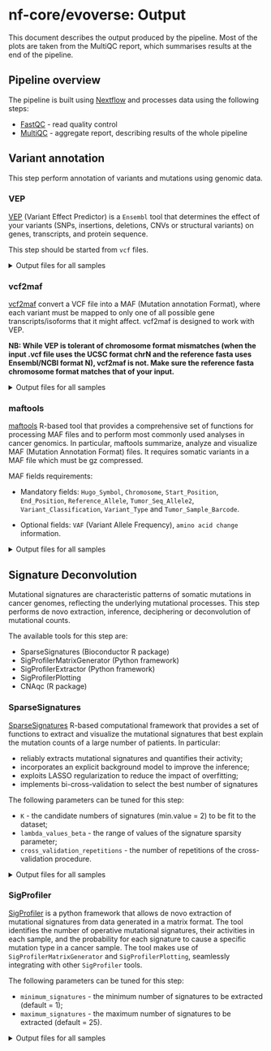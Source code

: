 # nf-core/evoverse: Output

This document describes the output produced by the pipeline. Most of the plots are taken from the MultiQC report, which summarises results at the end of the pipeline.

<!-- TODO nf-core: Write this documentation describing your workflow's output -->

## Pipeline overview

The pipeline is built using [Nextflow](https://www.nextflow.io/)
and processes data using the following steps:

* [FastQC](#fastqc) - read quality control
* [MultiQC](#multiqc) - aggregate report, describing results of the whole pipeline

<!-- ## FastQC

[FastQC](http://www.bioinformatics.babraham.ac.uk/projects/fastqc/) gives general quality metrics about your reads. It provides information about the quality score distribution across your reads, the per base sequence content (%T/A/G/C). You get information about adapter contamination and other overrepresented sequences.

For further reading and documentation see the [FastQC help](http://www.bioinformatics.babraham.ac.uk/projects/fastqc/Help/).

> **NB:** The FastQC plots displayed in the MultiQC report shows _untrimmed_ reads. They may contain adapter sequence and potentially regions with low quality. To see how your reads look after trimming, look at the FastQC reports in the `trim_galore` directory.

**Output directory: `results/fastqc`**

* `sample_fastqc.html`
  * FastQC report, containing quality metrics for your untrimmed raw fastq files
* `zips/sample_fastqc.zip`
  * zip file containing the FastQC report, tab-delimited data file and plot images

## MultiQC

[MultiQC](http://multiqc.info) is a visualisation tool that generates a single HTML report summarising all samples in your project. Most of the pipeline QC results are visualised in the report and further statistics are available in within the report data directory.

The pipeline has special steps which allow the software versions used to be reported in the MultiQC output for future traceability.

**Output directory: `results/multiqc`**

* `Project_multiqc_report.html`
  * MultiQC report - a standalone HTML file that can be viewed in your web browser
* `Project_multiqc_data/`
  * Directory containing parsed statistics from the different tools used in the pipeline

For more information about how to use MultiQC reports, see [http://multiqc.info](http://multiqc.info) -->


## Variant annotation
This step perform annotation of variants and mutations using genomic data.

### VEP
[VEP](https://www.ensembl.org/info/docs/tools/vep/index.html) (Variant Effect Predictor) is a `Ensembl` tool that determines the effect of your variants (SNPs, insertions, deletions, CNVs or structural variants) on genes, transcripts, and protein sequence.

This step should be started from `vcf` files.

<details markdown="1">
<summary>Output files for all samples</summary>

**Output directory: `{outdir}/variant_annotation/VEP/<dataset>/<patient>/<sample>/`**

- `<sample>.vep.summary.html`
  - Summary of the VEP run to be visualised with a web browser
- `<sample>.vep.vcf.gz`
  - annotated vcf file
  </details>


### vcf2maf

[vcf2maf](https://github.com/mskcc/vcf2maf) convert a VCF file into a MAF (Mutation annotation Format), where each variant must be mapped to only one of all possible gene transcripts/isoforms that it might affect. vcf2maf is designed to work with VEP. 

**NB: While VEP is tolerant of chromosome format mismatches (when the input .vcf file uses the UCSC format chrN and the reference fasta uses Ensembl/NCBI format N), vcf2maf is not. Make sure the reference fasta chromosome format matches that of your input.**

<details markdown="1">
<summary>Output files for all samples</summary>

**Output directory: `{outdir}/vcf2maf/<dataset>/<patient>/<sample>/`**
- `<sample>.vcf2maf.maf`
  - annotated maf file
  </details>


### maftools

[maftools]( https://bioconductor.org/packages/release/bioc/html/maftools.html) R-based tool that provides a comprehensive set of functions for processing MAF files and to perform most commonly used analyses in cancer genomics. In particular, maftools summarize, analyze and visualize MAF (Mutation Annotation Format) files. 
It requires somatic variants in a MAF file which must be gz compressed.

MAF fields requirements:

- Mandatory fields: `Hugo_Symbol`, `Chromosome`, `Start_Position`, `End_Position`, `Reference_Allele`, `Tumor_Seq_Allele2`, `Variant_Classification`, `Variant_Type` and `Tumor_Sample_Barcode`.

- Optional fields: `VAF` (Variant Allele Frequency), `amino acid change` information.

<details markdown="1">
<summary>Output files for all samples</summary>

**Output directory: `{outdir}/maftools/<dataset>/`**
- `<dataset>.maftools.rds`
  - summarized MAF object
- `<dataset>.maftools.pdf`
  - summary plots
  </details>


## Signature Deconvolution

Mutational signatures are characteristic patterns of somatic mutations in cancer genomes, reflecting the underlying mutational processes. This step performs de novo extraction, inference, deciphering or deconvolution of mutational counts.

The available tools for this step are:
- SparseSignatures (Bioconductor R package)
- SigProfilerMatrixGenerator (Python framework)
- SigProfilerExtractor (Python framework)
- SigProfilerPlotting
- CNAqc (R package)


### SparseSignatures

[SparseSignatures](https://www.bioconductor.org/packages/release/bioc/html/SparseSignatures.html) R-based computational framework that provides a set of functions to extract and visualize the mutational signatures that best explain the mutation counts of a large number of patients. In particular:
- reliably extracts mutational signatures and quantifies their activity;
- incorporates an explicit background model to improve the inference;
- exploits LASSO regularization to reduce the impact of overfitting;
- implements bi-cross-validation to select the best number of signatures

The following parameters can be tuned for this step:

- `K` - the candidate numbers of signatures (min.value = 2) to be fit to the dataset;
- `lambda_values_beta` - the range of values of the signature sparsity parameter;
- `cross_validation_repetitions` - the number of repetitions of the cross-validation procedure.

<details markdown="1">
<summary>Output files for all samples</summary>

**Output directory: `{outdir}/results/SparseSignatures/<dataset>/`**
- `<dataset>.SparseSig.rds`
  - signatures best configiration object
- `<dataset>.SparseSig.pdf`
  - signatures plot
  </details>
  

### SigProfiler

[SigProfiler](https://osf.io/t6j7u/wiki/home/) is a python framework that allows de novo extraction of mutational signatures from data generated in a matrix format. The tool identifies the number of operative mutational signatures, their activities in each sample, and the probability for each signature to cause a specific mutation type in a cancer sample. The tool makes use of `SigProfilerMatrixGenerator` and `SigProfilerPlotting`, seamlessly integrating with other `SigProfiler` tools.

The following parameters can be tuned for this step:

- `minimum_signatures` - the minimum number of signatures to be extracted (default = 1); 
- `maximum_signatures` - the maximum number of signatures to be extracted (default = 25). 

<details markdown="1">
<summary>Output files for all samples</summary>

**Output directory: `{outdir}/results/SigProfiler/<dataset>/results/`**


## Subclonal deconvolution

In the context of tumor evolution, subclonal reconstruction consists in the identification of cancer clones by leveraging  variant read counts and the associated variant allele frequency (VAF) of somatic mutations, adjusted for copy-number status and tumor purity. 

The results of subclonal decovnultion step are collected in `{outdir}/subclonal_deconvolution/` directory.

`mCNAqc` object is used as input for this step.

### Single sample

For single sample mode, clones clustering and neutral tail mutations are detected seperately for each sample.

#### MOBSTER

[MOBSTER](https://caravagnalab.github.io/mobster/) processes mutant allelic frequencies to identify and remove neutral tails from the input data, so that subclonal reconstruction algorithms can be applied downstream to find subclones from the processed read counts.

<details markdown="1">
<summary>Output files for all samples</summary>

**Output directory: `{outdir}/subclonal_deconvolution/mobster/<dataset>/<patient>/<sample>/`**

- `<sample>_fit.rds`
  - `.rds` object contains the fit of subclonal deconvolution
- `<sample>.pdf`

</details>

#### PyClone-VI

[PyClone-VI](https://bmcbioinformatics.biomedcentral.com/articles/10.1186/s12859-020-03919-2) is a computationally efficient Bayesian statistical method for inferring the clonal population structure of cancers, by considering allele fractions and coincident copy number variation using a variational inference approach. 


<details markdown="1">
<summary>Output files for all samples</summary>

**Output directory: `{outdir}/subclonal_deconvolution/pyclone_vi/<dataset>/<patient>/<sample>/`**

- `<sample>_all_fits.h5`
  - HDF5 file for all fit
- `<sample>_best_fit.txt`
  - tsv file for the best fit

</details>

#### VIBER

[VIBER](https://caravagnalab.github.io/VIBER/index.html) is a package that implements a variational Bayesian model to fit multi-variate Binomial mixtures. In the context of subclonal deconvolution, VIBER models read counts. 

<details markdown="1">
<summary>Output files for all samples</summary>

**Output directory: `{outdir}/subclonal_deconvolution/viber/<dataset>/<patient>/<sample>/`**

- `<sample>_best_st_fit.rds`
  - rds file for best fit

</details>

### Multi samples

When multiple samples for the same patient are available (e.g. multi-regional or longitudinal experiment), we can be intersted in visualizing the tumor evolution at different level. In multi sample mode, a patient-specific subclonal deconvolution is perfomed. In this step, the user has the possibility to use the result of single sample subclonal deconvolution using `MOBSTER` to remove mutations assigned to the tail before proceeding with multi-variate clone identification. This option is controlled by the `--tail` parameter.


#### Pyclone-VI

##### Without MOBSTER

<details markdown="1">
<summary>Output files for all samples</summary>

**Output directory: `{outdir}/subclonal_deconvolution/pyclone_vi/<dataset>/<patient>/`**

- `<patient>_all_fits.h5`
  - HDF5 file for all fit
- `<patient>_best_fit.txt`
  - tsv file for the best fit

</details>

##### With MOBSTER

<details markdown="1">
<summary>Output files for all samples</summary>

**Output directory: `{outdir}/subclonal_deconvolution/pyclone_vi/<dataset>/<patient>/`**

- `<patient>_with_mobster_all_fits.h5`
  - HDF5 file for all fit
- `<patient>_with_mobster_best_fit.txt`
  - tsv file for the best fit

</details>

#### VIBER


##### Without MOBSTER

<details markdown="1">
<summary>Output files for all samples</summary>

**Output directory: `{outdir}/subclonal_deconvolution/viber/<dataset>/<patient>/`**

- `<patient>_best_fit.rds`
  - rds file for best fit

</details>

##### With MOBSTER

<details markdown="1">
<summary>Output files for all samples</summary>

**Output directory: `{outdir}/subclonal_deconvolution/viber/<dataset>/<patient>/`**

- `<patient>_with_mobster_best_fit.rds`
  - rds file for best fit

</details>

<!-- ## Clone Tree Inference

### Single sample
<details markdown="1">
<summary>Output files for all samples</summary>

**Output directory: `{outdir}/subclonal_deconvolution/ctree/<patient>/<sample>/`**

- `<sample>_ctree.rds`
  - rds file for best fit

</details>

### Multi sample
<details markdown="1">
<summary>Output files for all samples</summary>

**Output directory: `{outdir}/subclonal_deconvolution/ctree/<patient>/`**

- `<patient>_ctree.rds`
  - rds file for best fit

</details> -->
